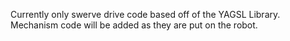 Currently only swerve drive code based off of the YAGSL Library. Mechanism code will be added as they are put on the robot.
